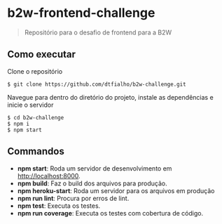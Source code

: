 # b2w-frontend-challenge

> Repositório para o desafio de frontend para a B2W

## Como executar

Clone o repositório
```
$ git clone https://github.com/dtfialho/b2w-challenge.git
```

Navegue para dentro do diretório do projeto, instale as dependências e inicie o servidor
```
$ cd b2w-challenge
$ npm i
$ npm start
```

## Commandos 
* **npm start**: Roda um servidor de desenvolvimento em [http://localhost:8000](http://localhost:8000).
* **npm build**: Faz o build dos arquivos para produção.
* **npm heroku-start**: Roda um servidor para os arquivos em produção
* **npm run lint**: Procura por erros de lint.
* **npm test**: Executa os testes.
* **npm run coverage**: Executa os testes com cobertura de código.

